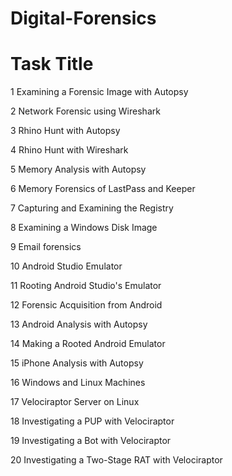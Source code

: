 # Digital-Forensics

 		       
# Task Title
1	Examining a Forensic Image with Autopsy

2	Network Forensic using Wireshark

3	Rhino Hunt with Autopsy

4	Rhino Hunt with Wireshark

5	Memory Analysis with Autopsy

6	Memory Forensics of LastPass and Keeper

7	Capturing and Examining the Registry

8	Examining a Windows Disk Image

9	Email forensics

10	Android Studio Emulator

11	Rooting Android Studio's Emulator

12	Forensic Acquisition from Android

13	Android Analysis with Autopsy

14	Making a Rooted Android Emulator

15	iPhone Analysis with Autopsy

16	Windows and Linux Machines

17	Velociraptor Server on Linux

18	Investigating a PUP with Velociraptor

19	Investigating a Bot with Velociraptor

20	Investigating a Two-Stage RAT with Velociraptor



